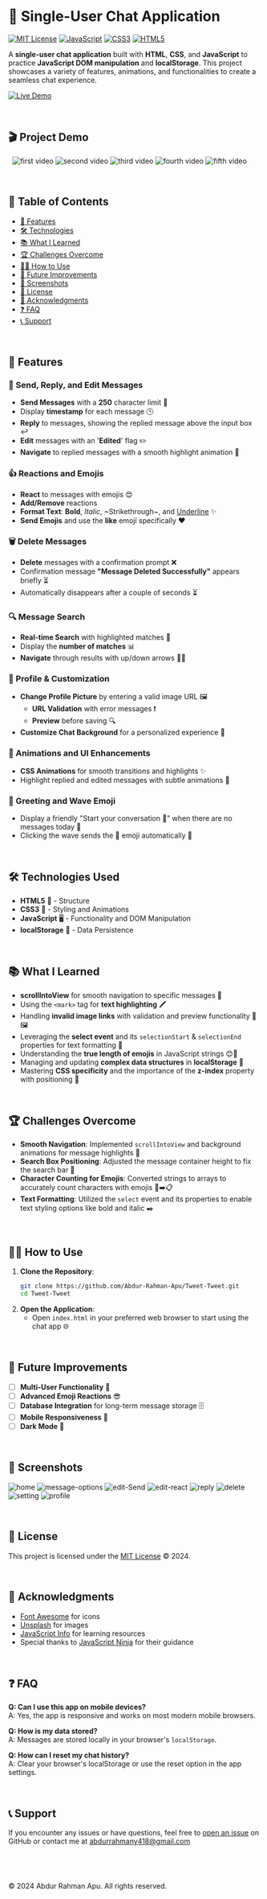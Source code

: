 # 📱 Single-User Chat Application

[![MIT License](https://img.shields.io/badge/License-MIT-yellow.svg)](LICENSE)
[![JavaScript](https://img.shields.io/badge/JavaScript-ES6+-yellow.svg)](https://developer.mozilla.org/en-US/docs/Web/JavaScript)
[![CSS3](https://img.shields.io/badge/CSS3-3.0-blue.svg)](https://developer.mozilla.org/en-US/docs/Web/CSS)
[![HTML5](https://img.shields.io/badge/HTML5-5.0-orange.svg)](https://developer.mozilla.org/en-US/docs/Web/HTML)

A **single-user chat application** built with **HTML**, **CSS**, and **JavaScript** to practice **JavaScript DOM manipulation** and **localStorage**. This project showcases a variety of features, animations, and functionalities to create a seamless chat experience.

[![Live Demo](https://img.shields.io/badge/Live-Demo-green)](https://abdur-rahman-apu.github.io/Tweet-Tweet/)

&nbsp;

## 🎬 Project Demo

&nbsp; <!-- Adds space -->
![first video](./assets/project-video/project-1.gif)
![second video](./assets/project-video/project-2.gif)
![third video](./assets/project-video/project-3.gif)
![fourth video](./assets/project-video/project-4.gif)
![fifth video](./assets/project-video/project-5.gif)

&nbsp; <!-- Adds space -->

## 📑 Table of Contents

- [🚀 Features](#-features)
- [🛠️ Technologies](#️-technologies-used)
- [📚 What I Learned](#-what-i-learned)
- [🏆 Challenges Overcome](#-challenges-overcome)
- [🧑‍💻 How to Use](#-how-to-use)
- [🔮 Future Improvements](#-future-improvements)
- [📸 Screenshots](#-screenshots)
- [📝 License](#-license)
- [📣 Acknowledgments](#-acknowledgments)
- [❓ FAQ](#-faq)
- [📞 Support](#-support)

&nbsp; <!-- Adds space -->

## 🚀 Features

### 📨 Send, Reply, and Edit Messages

- **Send Messages** with a **250** character limit 📝
- Display **timestamp** for each message 🕒
- **Reply** to messages, showing the replied message above the input box ↩️
- **Edit** messages with an '**Edited**' flag ✏️
- **Navigate** to replied messages with a smooth highlight animation 🎯

### 👍 Reactions and Emojis

- **React** to messages with emojis 😍
- **Add/Remove** reactions
- **Format Text**: **Bold**, _Italic_, ~Strikethrough~, and <u>Underline</u> ✨
- **Send Emojis** and use the **like** emoji specifically ❤️

### 🗑️ Delete Messages

- **Delete** messages with a confirmation prompt ❌
- Confirmation message **"Message Deleted Successfully"** appears briefly ⏳
- Automatically disappears after a couple of seconds ⏳

### 🔍 Message Search

- **Real-time Search** with highlighted matches 🔦
- Display the **number of matches** 📊
- **Navigate** through results with up/down arrows 🔼🔽

### 👤 Profile & Customization

- **Change Profile Picture** by entering a valid image URL 🖼️
  - **URL Validation** with error messages ❗
  - **Preview** before saving 🔍
- **Customize Chat Background** for a personalized experience 🎨

### 🎨 Animations and UI Enhancements

- **CSS Animations** for smooth transitions and highlights ✨
- Highlight replied and edited messages with subtle animations 🌟

### 👋 Greeting and Wave Emoji

- Display a friendly "Start your conversation 👋" when there are no messages today 🌅
- Clicking the wave sends the 👋 emoji automatically 🎉

&nbsp; <!-- Adds space -->

## 🛠️ Technologies Used

- **HTML5** 📄 - Structure
- **CSS3** 🎨 - Styling and Animations
- **JavaScript** 🖥️ - Functionality and DOM Manipulation
- **localStorage** 💾 - Data Persistence

&nbsp; <!-- Adds space -->

## 📚 What I Learned

- **scrollIntoView** for smooth navigation to specific messages 🔄
- Using the `<mark>` tag for **text highlighting** 🖍️
- Handling **invalid image links** with validation and preview functionality 🚫🖼️
- Leveraging the **select event** and its `selectionStart` & `selectionEnd` properties for text formatting 📝
- Understanding the **true length of emojis** in JavaScript strings 😊🔢
- Managing and updating **complex data structures** in **localStorage** 📂
- Mastering **CSS specificity** and the importance of the **z-index** property with positioning 📏

&nbsp; <!-- Adds space -->

## 🏆 Challenges Overcome

- **Smooth Navigation**: Implemented `scrollIntoView` and background animations for message highlights 🚀
- **Search Box Positioning**: Adjusted the message container height to fix the search bar 📐
- **Character Counting for Emojis**: Converted strings to arrays to accurately count characters with emojis 🔢➡️📋
- **Text Formatting**: Utilized the `select` event and its properties to enable text styling options like bold and italic ✒️

&nbsp; <!-- Adds space -->

## 🧑‍💻 How to Use

1. **Clone the Repository**:
   ```bash
   git clone https://github.com/Abdur-Rahman-Apu/Tweet-Tweet.git
   cd Tweet-Tweet
   ```
2. **Open the Application**:
   - Open `index.html` in your preferred web browser to start using the chat app 🌐

&nbsp; <!-- Adds space -->

## 🔮 Future Improvements

- [ ] **Multi-User Functionality** 👥
- [ ] **Advanced Emoji Reactions** 😎
- [ ] **Database Integration** for long-term message storage 🗄️
- [ ] **Mobile Responsiveness** 📱
- [ ] **Dark Mode** 🌙

&nbsp;

## 📸 Screenshots

![home](./assets/screenshots/home.png)
![message-options](./assets/screenshots/message-options.jpg)
![edit-Send](./assets/screenshots/edit.jpg)
![edit-react](./assets/screenshots/edit-react.jpg)
![reply](./assets/screenshots/reply.jpg)
![delete](./assets/screenshots/delete%20message.jpg)
![setting](./assets/screenshots/settings.jpg)
![profile](./assets/screenshots/changeProfile.jpg)

&nbsp;

## 📝 License

This project is licensed under the [MIT License](LICENSE) © 2024.

&nbsp;

## 📣 Acknowledgments

- [Font Awesome](https://fontawesome.com/) for icons
- [Unsplash](https://unsplash.com/) for images
- [JavaScript Info](https://javascript.info/) for learning resources
- Special thanks to [JavaScript Ninja](https://webdeveloperbd.net/js-bootcamp/) for their guidance

&nbsp;

## ❓ FAQ

**Q: Can I use this app on mobile devices?**  
A: Yes, the app is responsive and works on most modern mobile browsers.

**Q: How is my data stored?**  
A: Messages are stored locally in your browser's `localStorage`.

**Q: How can I reset my chat history?**  
A: Clear your browser's localStorage or use the reset option in the app settings.

&nbsp;

## 📞 Support

If you encounter any issues or have questions, feel free to [open an issue](https://github.com/yourusername/chat-app/issues) on GitHub or contact me at [abdurrahmany418@gmail.com](mailto:abdurrahmany418@gmail.com)

## &nbsp;

&copy; 2024 Abdur Rahman Apu. All rights reserved.
